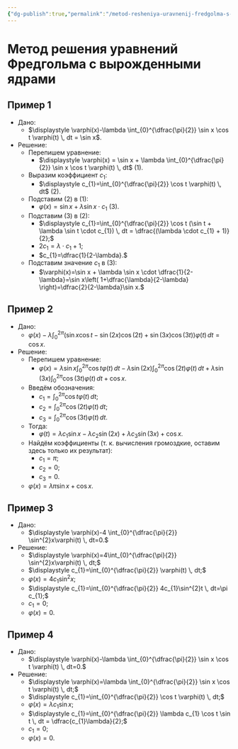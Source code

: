 ```yaml
---
{"dg-publish":true,"permalink":"/metod-resheniya-uravnenij-fredgolma-s-vyrozhdennymi-yadrami/","dgHomeLink":true,"dgPassFrontmatter":false}
---
```



# Метод решения уравнений Фредгольма с вырожденными ядрами

## Пример 1

- Дано:
	- $\displaystyle \varphi(x)-\lambda \int_{0}^{\dfrac{\pi}{2}} \sin x \cos t \varphi(t) \, dt = \sin x$.
- Решение:
	- Перепишем уравнение:
		- $\displaystyle \varphi(x) = \sin x + \lambda \int_{0}^{\dfrac{\pi}{2}} \sin x \cos t \varphi(t) \, dt$ (1).
	- Выразим коэффициент $c_{1}$:
		- $\displaystyle c_{1}=\int_{0}^{\dfrac{\pi}{2}} \cos t \varphi(t) \, dt$ (2).
	- Подставим (2) в (1):
		- $\varphi(x)=\sin x + \lambda \sin x \cdot c_{1}$ (3).
	- Подставим (3) в (2):
		- $\displaystyle c_{1}=\int_{0}^{\dfrac{\pi}{2}} \cos t (\sin t + \lambda \sin t \cdot c_{1}) \, dt = \dfrac{(\lambda \cdot c_{1} + 1)}{2};$
		- $2c_{1}=\lambda \cdot c_{1} + 1;$
		- $c_{1}=\dfrac{1}{2-\lambda}.$
	- Подставим значение $c_{1}$ в (3):
		- $\varphi(x)=\sin x + \lambda \sin x \cdot \dfrac{1}{2-\lambda}=\sin x\left( 1+\dfrac{\lambda}{2-\lambda} \right)=\dfrac{2}{2-\lambda}\sin x.$


## Пример 2

- Дано:
	- $\displaystyle \varphi(x)-\lambda \int_{0}^{2\pi} (\sin x \cos t - \sin(2x) \cos(2t)+\sin(3x)\cos(3t))\varphi(t) \, dt=\cos x.$
- Решение:
	- Перепишем уравнение:
		- $\displaystyle \varphi(x)=\lambda \sin x \int_{0}^{2\pi} \cos t \varphi(t) \, dt - \lambda \sin (2x) \int_{0}^{2\pi} \cos(2t)\varphi(t) \, dt + \lambda \sin(3x) \int_{0}^{2\pi} \cos(3t)\varphi(t) \, dt + \cos x.$
	- Введём обозначения:
		- $\displaystyle c_{1}=\int_{0}^{2\pi} \cos t \varphi(t) \, dt;$
		- $\displaystyle c_{2}=\int_{0}^{2\pi} \cos(2t) \varphi(t) \, dt;$
		- $\displaystyle c_{3}=\int_{0}^{2\pi} \cos(3t) \varphi(t) \, dt.$
	- Тогда:
		- $\varphi(t)=\lambda c_{1} \sin x - \lambda c_{2} \sin(2x) + \lambda c_{3} \sin(3x) + \cos x.$
	- Найдём коэффициенты (т. к. вычисления громоздкие, оставим здесь только их результат):
		- $c_{1}=\pi;$
		- $c_{2}=0;$
		- $c_{3}=0.$
	- $\varphi(x)=\lambda \pi \sin x + \cos x.$

## Пример 3

- Дано:
	- $\displaystyle \varphi(x)-4 \int_{0}^{\dfrac{\pi}{2}} \sin^{2}x\varphi(t) \, dt=0.$
- Решение:
	- $\displaystyle \varphi(x)=4\int_{0}^{\dfrac{\pi}{2}} \sin^{2}x\varphi(t) \, dt;$
	- $\displaystyle c_{1}=\int_{0}^{\dfrac{\pi}{2}} \varphi(t) \, dt;$
	- $\varphi(x)=4c_{1}\sin^{2}x;$
	- $\displaystyle c_{1}=\int_{0}^{\dfrac{\pi}{2}} 4c_{1}\sin^{2}t \, dt=\pi c_{1};$
	- $c_{1}=0;$
	- $\varphi(x)=0.$

## Пример 4

- Дано:
	- $\displaystyle \varphi(x)-\lambda \int_{0}^{\dfrac{\pi}{2}} \sin x \cos t \varphi(t) \, dt=0.$
- Решение:
	- $\displaystyle \varphi(x)=\lambda \int_{0}^{\dfrac{\pi}{2}} \sin x \cos t \varphi(t) \, dt;$
	- $\displaystyle c_{1}=\int_{0}^{\dfrac{\pi}{2}} \cos t \varphi(t) \, dt;$
	- $\varphi(x)=\lambda c_{1} \sin x;$
	- $\displaystyle c_{1}=\int_{0}^{\dfrac{\pi}{2}} \lambda c_{1} \cos t \sin t \, dt = \dfrac{c_{1}\lambda}{2};$
	- $c_{1}=0;$
	- $\varphi(x)=0.$
